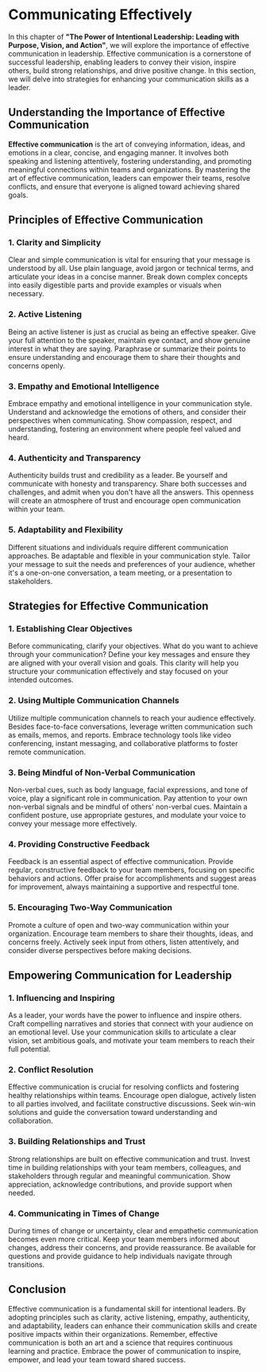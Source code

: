 Communicating Effectively
==================================

In this chapter of **"The Power of Intentional Leadership: Leading with Purpose, Vision, and Action"**, we will explore the importance of effective communication in leadership. Effective communication is a cornerstone of successful leadership, enabling leaders to convey their vision, inspire others, build strong relationships, and drive positive change. In this section, we will delve into strategies for enhancing your communication skills as a leader.

Understanding the Importance of Effective Communication
-------------------------------------------------------

**Effective communication** is the art of conveying information, ideas, and emotions in a clear, concise, and engaging manner. It involves both speaking and listening attentively, fostering understanding, and promoting meaningful connections within teams and organizations. By mastering the art of effective communication, leaders can empower their teams, resolve conflicts, and ensure that everyone is aligned toward achieving shared goals.

Principles of Effective Communication
-------------------------------------

### 1. **Clarity and Simplicity**

Clear and simple communication is vital for ensuring that your message is understood by all. Use plain language, avoid jargon or technical terms, and articulate your ideas in a concise manner. Break down complex concepts into easily digestible parts and provide examples or visuals when necessary.

### 2. **Active Listening**

Being an active listener is just as crucial as being an effective speaker. Give your full attention to the speaker, maintain eye contact, and show genuine interest in what they are saying. Paraphrase or summarize their points to ensure understanding and encourage them to share their thoughts and concerns openly.

### 3. **Empathy and Emotional Intelligence**

Embrace empathy and emotional intelligence in your communication style. Understand and acknowledge the emotions of others, and consider their perspectives when communicating. Show compassion, respect, and understanding, fostering an environment where people feel valued and heard.

### 4. **Authenticity and Transparency**

Authenticity builds trust and credibility as a leader. Be yourself and communicate with honesty and transparency. Share both successes and challenges, and admit when you don't have all the answers. This openness will create an atmosphere of trust and encourage open communication within your team.

### 5. **Adaptability and Flexibility**

Different situations and individuals require different communication approaches. Be adaptable and flexible in your communication style. Tailor your message to suit the needs and preferences of your audience, whether it's a one-on-one conversation, a team meeting, or a presentation to stakeholders.

Strategies for Effective Communication
--------------------------------------

### 1. **Establishing Clear Objectives**

Before communicating, clarify your objectives. What do you want to achieve through your communication? Define your key messages and ensure they are aligned with your overall vision and goals. This clarity will help you structure your communication effectively and stay focused on your intended outcomes.

### 2. **Using Multiple Communication Channels**

Utilize multiple communication channels to reach your audience effectively. Besides face-to-face conversations, leverage written communication such as emails, memos, and reports. Embrace technology tools like video conferencing, instant messaging, and collaborative platforms to foster remote communication.

### 3. **Being Mindful of Non-Verbal Communication**

Non-verbal cues, such as body language, facial expressions, and tone of voice, play a significant role in communication. Pay attention to your own non-verbal signals and be mindful of others' non-verbal cues. Maintain a confident posture, use appropriate gestures, and modulate your voice to convey your message more effectively.

### 4. **Providing Constructive Feedback**

Feedback is an essential aspect of effective communication. Provide regular, constructive feedback to your team members, focusing on specific behaviors and actions. Offer praise for accomplishments and suggest areas for improvement, always maintaining a supportive and respectful tone.

### 5. **Encouraging Two-Way Communication**

Promote a culture of open and two-way communication within your organization. Encourage team members to share their thoughts, ideas, and concerns freely. Actively seek input from others, listen attentively, and consider diverse perspectives before making decisions.

Empowering Communication for Leadership
---------------------------------------

### 1. **Influencing and Inspiring**

As a leader, your words have the power to influence and inspire others. Craft compelling narratives and stories that connect with your audience on an emotional level. Use your communication skills to articulate a clear vision, set ambitious goals, and motivate your team members to reach their full potential.

### 2. **Conflict Resolution**

Effective communication is crucial for resolving conflicts and fostering healthy relationships within teams. Encourage open dialogue, actively listen to all parties involved, and facilitate constructive discussions. Seek win-win solutions and guide the conversation toward understanding and collaboration.

### 3. **Building Relationships and Trust**

Strong relationships are built on effective communication and trust. Invest time in building relationships with your team members, colleagues, and stakeholders through regular and meaningful communication. Show appreciation, acknowledge contributions, and provide support when needed.

### 4. **Communicating in Times of Change**

During times of change or uncertainty, clear and empathetic communication becomes even more critical. Keep your team members informed about changes, address their concerns, and provide reassurance. Be available for questions and provide guidance to help individuals navigate through transitions.

Conclusion
----------

Effective communication is a fundamental skill for intentional leaders. By adopting principles such as clarity, active listening, empathy, authenticity, and adaptability, leaders can enhance their communication skills and create positive impacts within their organizations. Remember, effective communication is both an art and a science that requires continuous learning and practice. Embrace the power of communication to inspire, empower, and lead your team toward shared success.

